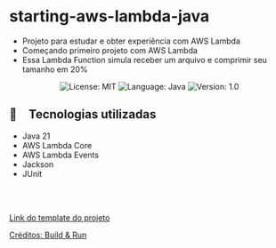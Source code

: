 # starting-aws-lambda-java

* Projeto para estudar e obter experiência com AWS Lambda
* Começando primeiro projeto com AWS Lambda
* Essa Lambda Function simula receber um arquivo e comprimir seu tamanho em 20%


<p align="center">

  <img alt="License: MIT" src="https://img.shields.io/badge/license-MIT-%2304D361">
  <img alt="Language: Java" src="https://img.shields.io/badge/language-java-green">
  <img alt="Version: 1.0" src="https://img.shields.io/badge/version-1.0-yellowgreen">

</p>


## :rocket: Tecnologias utilizadas

* Java 21
* AWS Lambda Core
* AWS Lambda Events
* Jackson
* JUnit

<br></br>

[Link do template do projeto](https://github.com/buildrun-tech/buildrun-aws-lambda-java-starter-example)

[Créditos: Build & Run](https://www.youtube.com/watch?v=_rRvhn_uNeM&list=PLxCh3SsamNs5OTH4R3LwsssvwAscGI7zS&index=5)
